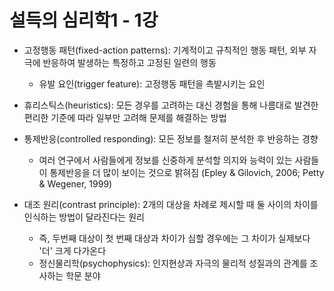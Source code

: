 # 설득의 심리학1 - 1강

- 고정행동 패턴(fixed-action patterns): 기계적이고 규칙적인 행동 패턴,  외부 자극에 반응하여 발생하는 특정하고 고정된 일련의 행동
  - 유발 요인(trigger feature): 고정행동 패턴을 촉발시키는 요인

- 휴리스틱스(heuristics): 모든 경우를 고려하는 대신 경험을 통해 나름대로 발견한 편리한 기준에 따라 일부만 고려해 문제를 해결하는 방법

- 통제반응(controlled responding): 모든 정보를 철저히 분석한 후 반응하는 경향
  - 여러 연구에서 사람들에게 정보를 신중하게 분석할 의지와 능력이 있는 사람들이 통제반응을 더 많이 보이는 것으로 밝혀짐 (Epley & Gilovich, 2006; Petty & Wegener, 1999)

- 대조 원리(contrast principle): 2개의 대상을 차례로 제시할 때 둘 사이의 차이를 인식하는 방법이 달라진다는 원리
  - 즉, 두번째 대상이 첫 번째 대상과 차이가 심할 경우에는 그 차이가 실제보다 '더' 크게 다가온다
  - 정신물리학(psychophysics): 인지현상과 자극의 물리적 성질과의 관계를 조사하는 학문 분야 
